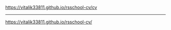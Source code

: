 https://vitalik33811.github.io/rsschool-cv/cv
*********************************************
https://vitalik33811.github.io/rsschool-cv/